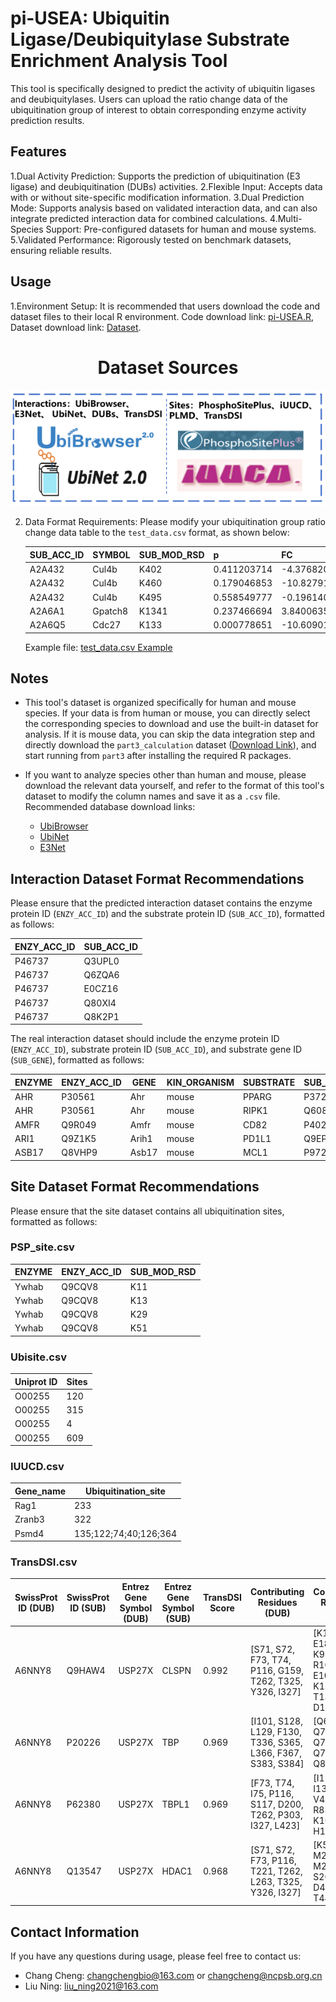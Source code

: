 # pi-USEA: Ubiquitin Ligase/Deubiquitylase Substrate Enrichment Analysis Tool

This tool is specifically designed to predict the activity of ubiquitin ligases and deubiquitylases. Users can upload the ratio change data of the ubiquitination group of interest to obtain corresponding enzyme activity prediction results.

## Features

1.Dual Activity Prediction: Supports the prediction of ubiquitination (E3 ligase) and deubiquitination (DUBs) activities.
2.Flexible Input: Accepts data with or without site-specific modification information.
3.Dual Prediction Mode: Supports analysis based on validated interaction data, and can also integrate predicted interaction data for combined calculations.
4.Multi-Species Support: Pre-configured datasets for human and mouse systems.
5.Validated Performance: Rigorously tested on benchmark datasets, ensuring reliable results.

## Usage

1.Environment Setup: It is recommended that users download the code and dataset files to their local R environment. Code download link: [pi-USEA.R](https://github.com/PHOENIXcenter/pi-USEA/blob/main/code/pi-USEA.R), Dataset download link: [Dataset](https://github.com/PHOENIXcenter/pi-USEA/tree/main/dataset).

<div style="text-align: center;">

# Dataset Sources

![alt text](image-1.png)

</div>

2. Data Format Requirements: Please modify your ubiquitination group ratio change data table to the `test_data.csv` format, as shown below:

   | SUB_ACC_ID | SYMBOL | SUB_MOD_RSD | p          | FC            |
   |------------|--------|--------------|------------|---------------|
   | A2A432     | Cul4b  | K402         | 0.411203714 | -4.376820087  |
   | A2A432     | Cul4b  | K460         | 0.179046853 | -10.82791042  |
   | A2A432     | Cul4b  | K495         | 0.558549777 | -0.19614013   |
   | A2A6A1     | Gpatch8| K1341       | 0.237466694 | 3.840063575   |
   | A2A6Q5     | Cdc27  | K133         | 0.000778651 | -10.60901848  |

   Example file: [test_data.csv Example](https://github.com/PHOENIXcenter/pi-USEA/blob/main/test/test_data.csv)

## Notes

- This tool's dataset is organized specifically for human and mouse species. If your data is from human or mouse, you can directly select the corresponding species to download and use the built-in dataset for analysis. If it is mouse data, you can skip the data integration step and directly download the `part3_calculation` dataset ([Download Link](https://github.com/PHOENIXcenter/pi-USEA/tree/main/dataset/part3_calculation)), and start running from `part3` after installing the required R packages.
  
- If you want to analyze species other than human and mouse, please download the relevant data yourself, and refer to the format of this tool's dataset to modify the column names and save it as a `.csv` file. Recommended database download links:
  - [UbiBrowser](http://ubibrowser.bio-it.cn/ubibrowser_v3/home/download)
  - [UbiNet](https://awi.cuhk.edu.cn/~ubinet/download.php)
  - [E3Net](http://pnet.kaist.ac.kr/e3net)

## Interaction Dataset Format Recommendations

Please ensure that the predicted interaction dataset contains the enzyme protein ID (`ENZY_ACC_ID`) and the substrate protein ID (`SUB_ACC_ID`), formatted as follows:

| ENZY_ACC_ID | SUB_ACC_ID |
|-------------|------------|
| P46737      | Q3UPL0     |
| P46737      | Q6ZQA6     |
| P46737      | E0CZ16     |
| P46737      | Q80XI4     |
| P46737      | Q8K2P1     |

The real interaction dataset should include the enzyme protein ID (`ENZY_ACC_ID`), substrate protein ID (`SUB_ACC_ID`), and substrate gene ID (`SUB_GENE`), formatted as follows:

| ENZYME | ENZY_ACC_ID | GENE | KIN_ORGANISM | SUBSTRATE | SUB_GENE_ID | SUB_ACC_ID | SUB_GENE | SUB_ORGANISM |
|--------|-------------|------|--------------|------------|--------------|------------|----------|--------------|
| AHR    | P30561      | Ahr  | mouse        | PPARG      | P37238       | Pparg     | mouse        |
| AHR    | P30561      | Ahr  | mouse        | RIPK1      | Q60855       | Ripk1 | mouse        |
| AMFR   | Q9R049      | Amfr | mouse        | CD82       | P40237       | Cd82      | mouse        |
| ARI1   | Q9Z1K5      | Arih1| mouse        | PD1L1      | Q9EP73       | Cd274     | mouse        |
| ASB17  | Q8VHP9      | Asb17| mouse        | MCL1       | P97287       | Mcl1      | mouse        |

## Site Dataset Format Recommendations

Please ensure that the site dataset contains all ubiquitination sites, formatted as follows:

### PSP_site.csv
| ENZYME | ENZY_ACC_ID | SUB_MOD_RSD |
|--------|-------------|--------------|
| Ywhab  | Q9CQV8      | K11          |
| Ywhab  | Q9CQV8      | K13          |
| Ywhab  | Q9CQV8      | K29          |
| Ywhab  | Q9CQV8      | K51          |

### Ubisite.csv
| Uniprot ID | Sites |
|------------|-------|
| O00255     | 120   |
| O00255     | 315   |
| O00255     | 4     |
| O00255     | 609   |

### IUUCD.csv
| Gene_name | Ubiquitination_site |
|-----------|---------------------|
| Rag1      | 233                 |
| Zranb3    | 322                 |
| Psmd4     | 135;122;74;40;126;364 |

### TransDSI.csv
| SwissProt ID (DUB) | SwissProt ID (SUB) | Entrez Gene Symbol (DUB) | Entrez Gene Symbol (SUB) | TransDSI Score | Contributing Residues (DUB) | Contributing Residues (SUB) |
|---------------------|---------------------|---------------------------|---------------------------|----------------|------------------------------|------------------------------|
| A6NNY8              | Q9HAW4              | USP27X                    | CLSPN                     | 0.992          | [S71, S72, F73, T74, P116, G159, T262, T325, Y326, I327] | [K179, E181, K743, K930, D932, R1040, E1042, K1321, T1322, D1323] |
| A6NNY8              | P20226              | USP27X                    | TBP                       | 0.969          | [I101, S128, L129, F130, T336, S365, L366, F367, S383, S384] | [Q67, Q74, Q75, Q76, Q77, Q78, Q79, Q80, Q82, Q87] |
| A6NNY8              | P62380              | USP27X                    | TBPL1                     | 0.969          | [F73, T74, I75, P116, S117, D200, T262, P303, I327, L423] | [I11, L12, I13, K30, V44, R82, R83, I96, K101, H135] |
| A6NNY8              | Q13547              | USP27X                    | HDAC1                     | 0.968          | [S71, S72, F73, P116, T221, T262, L263, T325, Y326, I327] | [K50, E52, M249, M251, S263, S421, D422, S423, T445, E446] |

## Contact Information

If you have any questions during usage, please feel free to contact us:

- Chang Cheng: changchengbio@163.com or changcheng@ncpsb.org.cn
- Liu Ning: liu_ning2021@163.com
